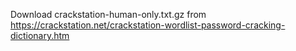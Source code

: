 Download crackstation-human-only.txt.gz from https://crackstation.net/crackstation-wordlist-password-cracking-dictionary.htm